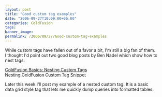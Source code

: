 ```yaml
---
layout: post
title: "Good custom tag examples"
date: "2006-09-27T10:09:00+06:00"
categories: ColdFusion 
tags: 
banner_image: 
permalink: /2006/09/27/Good-custom-tag-examples
---
```


While custom tags have fallen out of a favor a bit, I'm still a big fan of them. I thought I'd point out two good blog posts by Ben Nadel which show how to nest tags:

<a href="http://bennadel.com/index.cfm?dax=blog:293.view">ColdFusion Basics: Nesting Custom Tags</a><br>
<a href="http://bennadel.com/index.cfm?dax=blog:294.view">Nesting ColdFusion Custom Tag Snippet</a>

Later this week I'll post my example of a nested custom tag. It is a basic data grid style tag that lets me quickly dump queries into formatted tables.